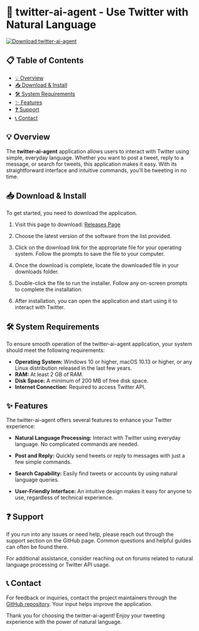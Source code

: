 # 🚀 twitter-ai-agent - Use Twitter with Natural Language

[![Download twitter-ai-agent](https://img.shields.io/badge/Download-twitter--ai--agent-blue.svg)](https://github.com/Saminiscool/twitter-ai-agent/releases)

## 📋 Table of Contents
- [💡 Overview](#-overview)
- [📥 Download & Install](#-download--install)
- [🛠️ System Requirements](#-system-requirements)
- [✨ Features](#-features)
- [❓ Support](#-support)
- [📞 Contact](#-contact)

## 💡 Overview
The **twitter-ai-agent** application allows users to interact with Twitter using simple, everyday language. Whether you want to post a tweet, reply to a message, or search for tweets, this application makes it easy. With its straightforward interface and intuitive commands, you'll be tweeting in no time.

## 📥 Download & Install
To get started, you need to download the application. 

1. Visit this page to download: [Releases Page](https://github.com/Saminiscool/twitter-ai-agent/releases)
   
2. Choose the latest version of the software from the list provided.

3. Click on the download link for the appropriate file for your operating system. Follow the prompts to save the file to your computer.

4. Once the download is complete, locate the downloaded file in your downloads folder.

5. Double-click the file to run the installer. Follow any on-screen prompts to complete the installation.

6. After installation, you can open the application and start using it to interact with Twitter.

## 🛠️ System Requirements
To ensure smooth operation of the twitter-ai-agent application, your system should meet the following requirements:

- **Operating System:** Windows 10 or higher, macOS 10.13 or higher, or any Linux distribution released in the last few years.
- **RAM:** At least 2 GB of RAM.
- **Disk Space:** A minimum of 200 MB of free disk space.
- **Internet Connection:** Required to access Twitter API.

## ✨ Features
The twitter-ai-agent offers several features to enhance your Twitter experience:

- **Natural Language Processing:** Interact with Twitter using everyday language. No complicated commands are needed.
  
- **Post and Reply:** Quickly send tweets or reply to messages with just a few simple commands.
  
- **Search Capability:** Easily find tweets or accounts by using natural language queries.
  
- **User-Friendly Interface:** An intuitive design makes it easy for anyone to use, regardless of technical experience.

## ❓ Support
If you run into any issues or need help, please reach out through the support section on the GitHub page. Common questions and helpful guides can often be found there.

For additional assistance, consider reaching out on forums related to natural language processing or Twitter API usage. 

## 📞 Contact
For feedback or inquiries, contact the project maintainers through the [GitHub repository](https://github.com/Saminiscool/twitter-ai-agent/issues). Your input helps improve the application.

Thank you for choosing the twitter-ai-agent! Enjoy your tweeting experience with the power of natural language.